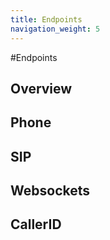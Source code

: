 ```yaml
---
title: Endpoints
navigation_weight: 5
---
```


#Endpoints

## Overview

## Phone

## SIP

## Websockets

## CallerID
